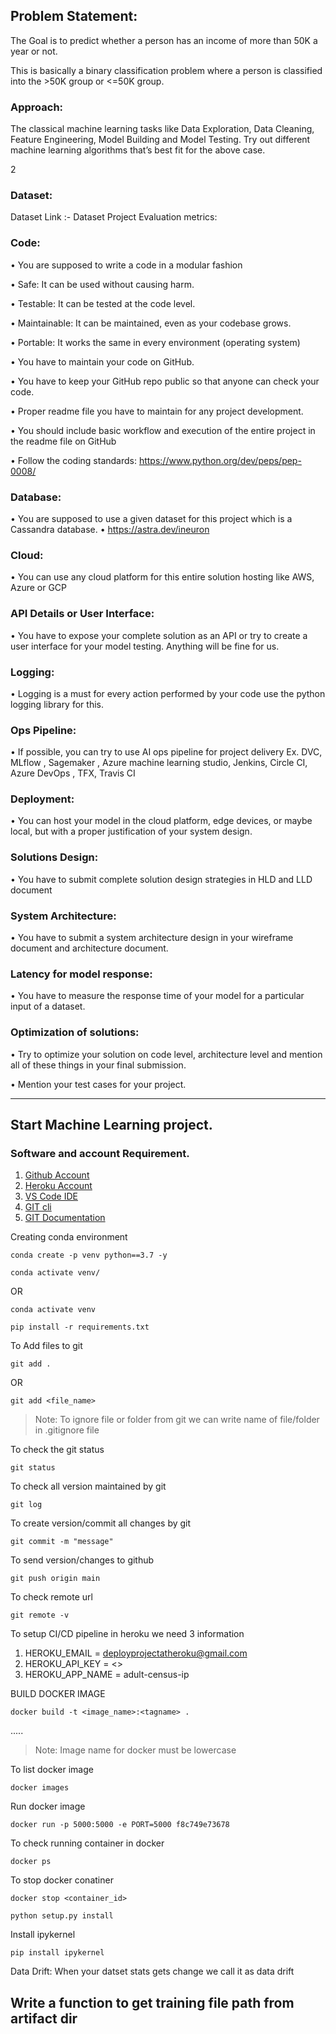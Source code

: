 ## Problem Statement:
 The Goal is to predict whether a person has an income of more than 50K a year or not.

 This is basically a binary classification problem where a person is classified into the >50K group or <=50K group.



### Approach: 
The classical machine learning tasks like Data Exploration, Data Cleaning,
Feature Engineering, Model Building and Model Testing. Try out different machine
learning algorithms that’s best fit for the above case.

2

### Dataset:
Dataset Link :- Dataset
Project Evaluation metrics:

### Code:
• You are supposed to write a code in a modular fashion

• Safe: It can be used without causing harm.

• Testable: It can be tested at the code level.

• Maintainable: It can be maintained, even as your codebase grows.

• Portable: It works the same in every environment (operating system)

• You have to maintain your code on GitHub.

• You have to keep your GitHub repo public so that anyone can check your code.

• Proper readme file you have to maintain for any project development.

• You should include basic workflow and execution of the entire project in the readme
file on GitHub

• Follow the coding standards: https://www.python.org/dev/peps/pep-0008/

### Database:
• You are supposed to use a given dataset for this project which is a Cassandra
database.
• https://astra.dev/ineuron

### Cloud:
• You can use any cloud platform for this entire solution hosting like AWS, Azure or
GCP

### API Details or User Interface:
• You have to expose your complete solution as an API or try to create a user
interface for your model testing. Anything will be fine for us.

### Logging:
• Logging is a must for every action performed by your code use the python logging
library for this.

### Ops Pipeline:


• If possible, you can try to use AI ops pipeline for project delivery Ex. DVC, MLflow
, Sagemaker , Azure machine learning studio, Jenkins, Circle CI, Azure DevOps ,
TFX, Travis CI

### Deployment:
• You can host your model in the cloud platform, edge devices, or maybe local, but
with a proper justification of your system design.

### Solutions Design:
• You have to submit complete solution design strategies in HLD and LLD document


### System Architecture:

• You have to submit a system architecture design in your wireframe document and
architecture document.


### Latency for model response:
• You have to measure the response time of your model for a particular input of a
dataset.

### Optimization of solutions:
• Try to optimize your solution on code level, architecture level and mention all of
these things in your final submission.

• Mention your test cases for your project.

---------------------------------------------------------

## Start Machine Learning project.

### Software and account Requirement.

1. [Github Account](https://github.com)
2. [Heroku Account](https://dashboard.heroku.com/login)
3. [VS Code IDE](https://code.visualstudio.com/download)
4. [GIT cli](https://git-scm.com/downloads)
5. [GIT Documentation](https://git-scm.com/docs/gittutorial)


Creating conda environment
```
conda create -p venv python==3.7 -y
```
```
conda activate venv/
```
OR 
```
conda activate venv
```

```
pip install -r requirements.txt
```

To Add files to git
```
git add .
```

OR
```
git add <file_name>
```

> Note: To ignore file or folder from git we can write name of file/folder in .gitignore file

To check the git status 
```
git status
```
To check all version maintained by git
```
git log
```

To create version/commit all changes by git
```
git commit -m "message"
```

To send version/changes to github
```
git push origin main
```

To check remote url 
```
git remote -v
```

To setup CI/CD pipeline in heroku we need 3 information
1. HEROKU_EMAIL = deployprojectatheroku@gmail.com
2. HEROKU_API_KEY = <>
3. HEROKU_APP_NAME = adult-census-ip

BUILD DOCKER IMAGE
```
docker build -t <image_name>:<tagname> .
```
.....
> Note: Image name for docker must be lowercase


To list docker image
```
docker images
```

Run docker image
```
docker run -p 5000:5000 -e PORT=5000 f8c749e73678
```

To check running container in docker
```
docker ps
```

To stop docker conatiner
```
docker stop <container_id>
```



```
python setup.py install
```


Install ipykernel

```
pip install ipykernel
```


Data Drift:
When your datset stats gets change we call it as data drift



## Write a function to get training file path from artifact dir

